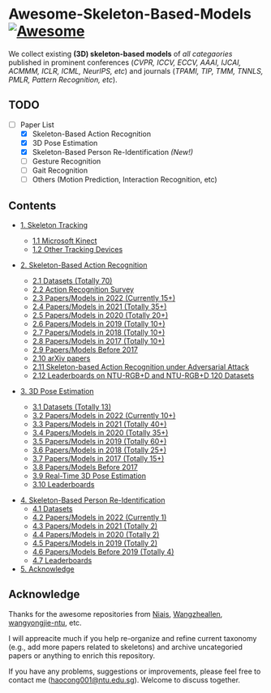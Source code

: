 # Awesome-Skeleton-Based-Models <!-- omit in toc --> [![Awesome](https://cdn.rawgit.com/sindresorhus/awesome/d7305f38d29fed78fa85652e3a63e154dd8e8829/media/badge.svg)](https://github.com/sindresorhus/awesome)

We collect existing **(3D) skeleton-based models** of *all categaories* published in prominent conferences (*CVPR, ICCV, ECCV, AAAI, IJCAI, ACMMM, ICLR, ICML, NeurIPS, etc*) and journals (*TPAMI, TIP, TMM, TNNLS, PMLR, Pattern Recognition, etc*).


## TODO <!-- omit in toc -->

- [ ] Paper List
  - [x] Skeleton-Based Action Recognition
  - [x] 3D Pose Estimation
  - [x] Skeleton-Based Person Re-Identification *(New!)*
  - [ ] Gesture Recognition
  - [ ] Gait Recognition
  - [ ] Others (Motion Prediction, Interaction Recognition, etc)

## Contents <!-- omit in toc -->

 * [1. Skeleton Tracking](https://github.com/Kali-Hac/Awesome-Skeleton-Based-Models/tree/main/skeleton-tracking)
   * [1.1 Microsoft Kinect](https://github.com/Kali-Hac/Awesome-Skeleton-Based-Models/tree/main/skeleton-tracking#microsoft-kinect)
   * [1.2 Other Tracking Devices](https://github.com/Kali-Hac/Awesome-Skeleton-Based-Models/tree/main/skeleton-tracking#other-tracking-devices)
 * [2. Skeleton-Based Action Recognition](https://github.com/Kali-Hac/Awesome-Skeleton-Based-Models/tree/main/skeleton-based-action-recognition)
   * [2.1 Datasets (Totally 70)](https://github.com/Kali-Hac/Awesome-Skeleton-Based-Models/tree/main/skeleton-based-action-recognition#popular-datasets)
   * [2.2 Action Recognition Survey](https://github.com/Kali-Hac/Awesome-Skeleton-Based-Models/tree/main/skeleton-based-action-recognition#action-recognition-survey)
   * [2.3 Papers/Models in 2022 (Currently 15+)](https://github.com/Kali-Hac/Awesome-Skeleton-Based-Models/tree/main/skeleton-based-action-recognition#2022-action-recognition)
   * [2.4 Papers/Models in 2021 (Totally 35+)](https://github.com/Kali-Hac/Awesome-Skeleton-Based-Models/tree/main/skeleton-based-action-recognition#2021-action-recognition)
   * [2.5 Papers/Models in 2020 (Totally 20+)](https://github.com/Kali-Hac/Awesome-Skeleton-Based-Models/tree/main/skeleton-based-action-recognition#2020-action-recognition)
   * [2.6 Papers/Models in 2019 (Totally 10+)](https://github.com/Kali-Hac/Awesome-Skeleton-Based-Models/tree/main/skeleton-based-action-recognition#2019-action-recognition)
   * [2.7 Papers/Models in 2018 (Totally 10+)](https://github.com/Kali-Hac/Awesome-Skeleton-Based-Models/tree/main/skeleton-based-action-recognition#2018-action-recognition)
   * [2.8 Papers/Models in 2017 (Totally 10+)](https://github.com/Kali-Hac/Awesome-Skeleton-Based-Models/tree/main/skeleton-based-action-recognition#2017-action-recognition)
   * [2.9 Papers/Models Before 2017](https://github.com/Kali-Hac/Awesome-Skeleton-Based-Models/tree/main/skeleton-based-action-recognition#before-2017-action-recognition)
   * [2.10 arXiv papers](https://github.com/Kali-Hac/Awesome-Skeleton-Based-Models/tree/main/skeleton-based-action-recognition#arxiv-papers-action-recognition)
   * [2.11 Skeleton-based Action Recognition under Adversarial Attack](https://github.com/Kali-Hac/Awesome-Skeleton-Based-Models/tree/main/skeleton-based-action-recognition#skeleton-based-action-recognition-under-adversarial-attack)
   * [2.12 Leaderboards on NTU-RGB+D and NTU-RGB+D 120 Datasets](https://github.com/Kali-Hac/Awesome-Skeleton-Based-Models/tree/main/skeleton-based-action-recognition#LeaderboardsonNTU-RGBDandNTU-RGBD120Datasets)
 



 * [3. 3D Pose Estimation](https://github.com/Kali-Hac/Awesome-Skeleton-Based-Models/tree/main/3D-pose-estimation)
   * [3.1 Datasets (Totally 13)](https://github.com/Kali-Hac/Awesome-Skeleton-Based-Models/tree/main/3D-pose-estimation#datasets)
   * [3.2 Papers/Models in 2022 (Currently 10+)](https://github.com/Kali-Hac/Awesome-Skeleton-Based-Models/tree/main/3D-pose-estimation#2022-3d-pose-estimationn)
   * [3.3 Papers/Models in 2021 (Totally 40+)](https://github.com/Kali-Hac/Awesome-Skeleton-Based-Models/tree/main/3D-pose-estimation#2021-3d-pose-estimation)
   * [3.4 Papers/Models in 2020 (Totally 35+)](https://github.com/Kali-Hac/Awesome-Skeleton-Based-Models/tree/main/3D-pose-estimation#2020-3d-pose-estimation)
   * [3.5 Papers/Models in 2019 (Totally 60+)](https://github.com/Kali-Hac/Awesome-Skeleton-Based-Models/tree/main/3D-pose-estimation#2019-3d-pose-estimation)
   * [3.6 Papers/Models in 2018 (Totally 25+)](https://github.com/Kali-Hac/Awesome-Skeleton-Based-Models/tree/main/3D-pose-estimation#2018-3d-pose-estimation)
   * [3.7 Papers/Models in 2017 (Totally 15+)](https://github.com/Kali-Hac/Awesome-Skeleton-Based-Models/tree/main/3D-pose-estimation#2017-3d-pose-estimation)
   * [3.8 Papers/Models Before 2017](https://github.com/Kali-Hac/Awesome-Skeleton-Based-Models/tree/main/3D-pose-estimation#before-2017-3d-pose-estimation)
   * [3.9 Real-Time 3D Pose Estimation](https://github.com/Kali-Hac/Awesome-Skeleton-Based-Models/tree/main/3D-pose-estimation#real-time-3d-pose-estimation)
   * [3.10 Leaderboards](https://github.com/Kali-Hac/Awesome-Skeleton-Based-Models/tree/main/3D-pose-estimation#leaderboards-3d-pose-estimation)
 

- [4. Skeleton-Based Person Re-Identification](https://github.com/Kali-Hac/Awesome-Skeleton-Based-Models/tree/main/skeleton-based-person-reID#skeleton-based-person-re-identification-s-reid)
  - [4.1 Datasets](https://github.com/Kali-Hac/Awesome-Skeleton-Based-Models/tree/main/skeleton-based-person-reID#datasets)
  - [4.2 Papers/Models in 2022 (Currently 1)](https://github.com/Kali-Hac/Awesome-Skeleton-Based-Models/tree/main/skeleton-based-person-reID#2022-s-reid)
  - [4.3 Papers/Models in 2021 (Totally 2)](https://github.com/Kali-Hac/Awesome-Skeleton-Based-Models/tree/main/skeleton-based-person-reID#2021-s-reid)
  - [4.4 Papers/Models in 2020 (Totally 2)](https://github.com/Kali-Hac/Awesome-Skeleton-Based-Models/tree/main/skeleton-based-person-reID#2020-s-reid)
  - [4.5 Papers/Models in 2019 (Totally 2)](https://github.com/Kali-Hac/Awesome-Skeleton-Based-Models/tree/main/skeleton-based-person-reID#2019-s-reid)
  - [4.6 Papers/Models Before 2019 (Totally 4)](https://github.com/Kali-Hac/Awesome-Skeleton-Based-Models/tree/main/skeleton-based-person-reID#before-2019-s-reid)
  - [4.7 Leaderboards](https://github.com/Kali-Hac/Awesome-Skeleton-Based-Models/tree/main/skeleton-based-person-reID#leaderboards)
- [5. Acknowledge](#acknowledge)





<!-- - [5. Gesture Recognition](https://github.com/Kali-Hac/Awesome-Skeleton-Based-Models/tree/main/skeleton-based-person-reID#skeleton-based-person-re-identification-s-reid)
  - [5.1 Datasets](https://github.com/Kali-Hac/Awesome-Skeleton-Based-Models/tree/main/skeleton-based-person-reID#datasets)
  - [5.2 Papers/Models in 2022 (Currently 1)](https://github.com/Kali-Hac/Awesome-Skeleton-Based-Models/tree/main/skeleton-based-person-reID#2022-s-reid)
  - [5.3 Papers/Models in 2021 (Totally 2)](https://github.com/Kali-Hac/Awesome-Skeleton-Based-Models/tree/main/skeleton-based-person-reID#2021-s-reid)
  - [5.4 Papers/Models in 2020 (Totally 2)](https://github.com/Kali-Hac/Awesome-Skeleton-Based-Models/tree/main/skeleton-based-person-reID#2020-s-reid)
  - [5.5 Papers/Models in 2019 (Totally 2)](https://github.com/Kali-Hac/Awesome-Skeleton-Based-Models/tree/main/skeleton-based-person-reID#2019-s-reid)
  - [5.6 Papers/Models Before 2019 (Totally 4)](https://github.com/Kali-Hac/Awesome-Skeleton-Based-Models/tree/main/skeleton-based-person-reID#before-2019-s-reid)
  - [5.7 Leaderboards](https://github.com/Kali-Hac/Awesome-Skeleton-Based-Models/tree/main/skeleton-based-person-reID#leaderboards) -->

## Acknowledge

Thanks for the awesome repositories from [Niais](https://github.com/niais/Awesome-Skeleton-based-Action-Recognition), [Wangzheallen](https://github.com/wangzheallen/awesome-human-pose-estimation), [wangyongjie-ntu](https://github.com/wangyongjie-ntu/Awesome-explainable-AI), etc. 

I will appreacite much if you help re-organize and refine current taxonomy (e.g., add more papers related to skeletons) and archive uncategoried papers or anything to enrich this repository. 

If you have any problems, suggestions or improvements, please feel free to contact me (haocong001@ntu.edu.sg). Welcome to discuss together.